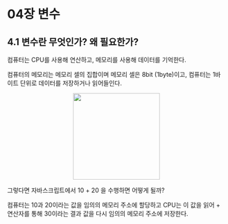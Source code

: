 # 04장 변수
## 4.1 변수란 무엇인가? 왜 필요한가? 
컴퓨터는 CPU를 사용해 연산하고, 메모리를 사용해 데이터를 기억한다. 

컴퓨터의 메모리는 메모리 셀의 집합이며 메모리 셀은 8bit (1byte)이고, 컴퓨터는 1바이트 단위로 데이터를 저장하거나 읽어들인다.

<p align='center'>
<img src='https://s3.us-west-2.amazonaws.com/secure.notion-static.com/a26aee94-71e8-4082-a453-d9a55121a597/Untitled.png?X-Amz-Algorithm=AWS4-HMAC-SHA256&X-Amz-Content-Sha256=UNSIGNED-PAYLOAD&X-Amz-Credential=AKIAT73L2G45EIPT3X45%2F20220310%2Fus-west-2%2Fs3%2Faws4_request&X-Amz-Date=20220310T020211Z&X-Amz-Expires=86400&X-Amz-Signature=cd0a56396d4d17c713cf0ab32e124ebd26450d2e99c3555acc58fc8fd97f08fa&X-Amz-SignedHeaders=host&response-content-disposition=filename%20%3D%22Untitled.png%22&x-id=GetObject' width='200px'></p>

그렇다면 자바스크립트에서 10 + 20 을 수행하면 어떻게 될까? 

컴퓨터는 10과 20이라는 값을 임의의 메모리 주소에 할당하고 CPU는 이 값을 읽어 + 연산자를 통해 30이라는 결과 값을 다시 임의의 메모리 주소에 저장한다.